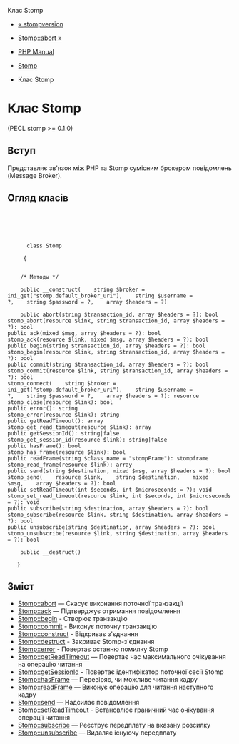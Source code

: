 Клас Stomp

-   [« stompversion](function.stomp-version.html)
    
-   [Stomp::abort »](stomp.abort.md)
    
-   [PHP Manual](index.md)
    
-   [Stomp](book.stomp.md)
    
-   Клас Stomp
    

# Клас Stomp

(PECL stomp >= 0.1.0)

## Вступ

Представляє зв'язок між PHP та Stomp сумісним брокером повідомлень (Message Broker).

## Огляд класів

```classsynopsis



    
     
      class Stomp
     
     {


    /* Методы */
    
    public __construct(    string $broker = ini_get("stomp.default_broker_uri"),    string $username = ?,    string $password = ?,    array $headers = ?)

    public abort(string $transaction_id, array $headers = ?): bool
stomp_abort(resource $link, string $transaction_id, array $headers = ?): bool
public ack(mixed $msg, array $headers = ?): bool
stomp_ack(resource $link, mixed $msg, array $headers = ?): bool
public begin(string $transaction_id, array $headers = ?): bool
stomp_begin(resource $link, string $transaction_id, array $headers = ?): bool
public commit(string $transaction_id, array $headers = ?): bool
stomp_commit(resource $link, string $transaction_id, array $headers = ?): bool
stomp_connect(    string $broker = ini_get("stomp.default_broker_uri"),    string $username = ?,    string $password = ?,    array $headers = ?): resource
stomp_close(resource $link): bool
public error(): string
stomp_error(resource $link): string
public getReadTimeout(): array
stomp_get_read_timeout(resource $link): array
public getSessionId(): string|false
stomp_get_session_id(resource $link): string|false
public hasFrame(): bool
stomp_has_frame(resource $link): bool
public readFrame(string $class_name = "stompFrame"): stompframe
stomp_read_frame(resource $link): array
public send(string $destination, mixed $msg, array $headers = ?): bool
stomp_send(    resource $link,    string $destination,    mixed $msg,    array $headers = ?): bool
public setReadTimeout(int $seconds, int $microseconds = ?): void
stomp_set_read_timeout(resource $link, int $seconds, int $microseconds = ?): void
public subscribe(string $destination, array $headers = ?): bool
stomp_subscribe(resource $link, string $destination, array $headers = ?): bool
public unsubscribe(string $destination, array $headers = ?): bool
stomp_unsubscribe(resource $link, string $destination, array $headers = ?): bool

    public __destruct()

   }
```

## Зміст

-   [Stomp::abort](stomp.abort.md) — Скасує виконання поточної транзакції
-   [Stomp::ack](stomp.ack.md) — Підтверджує отримання повідомлення
-   [Stomp::begin](stomp.begin.md) - Створює транзакцію
-   [Stomp::commit](stomp.commit.md) - Виконує поточну транзакцію
-   [Stomp::construct](stomp.construct.md) - Відкриває з'єднання
-   [Stomp::destruct](stomp.destruct.md) - Закриває Stomp-з'єднання
-   [Stomp::error](stomp.error.md) - Повертає останню помилку Stomp
-   [Stomp::getReadTimeout](stomp.getreadtimeout.md) — Повертає час максимального очікування на операцію читання
-   [Stomp::getSessionId](stomp.getsessionid.md) - Повертає ідентифікатор поточної сесії Stomp
-   [Stomp::hasFrame](stomp.hasframe.md) — Перевіряє, чи можливе читання кадру
-   [Stomp::readFrame](stomp.readframe.md) — Виконує операцію для читання наступного кадру
-   [Stomp::send](stomp.send.md) — Надсилає повідомлення
-   [Stomp::setReadTimeout](stomp.setreadtimeout.md) - Встановлює граничний час очікування операції читання
-   [Stomp::subscribe](stomp.subscribe.md) — Реєструє передплату на вказану розсилку
-   [Stomp::unsubscribe](stomp.unsubscribe.md) — Видаляє існуючу передплату